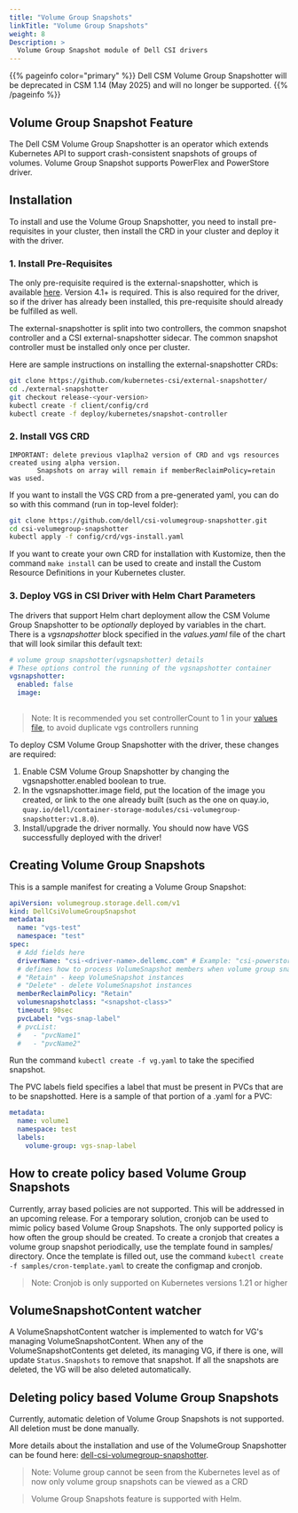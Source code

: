 ```yaml
---
title: "Volume Group Snapshots"
linkTitle: "Volume Group Snapshots"
weight: 8
Description: >
  Volume Group Snapshot module of Dell CSI drivers
---
```


{{% pageinfo color="primary" %}} Dell CSM Volume Group Snapshotter will be deprecated in CSM 1.14 (May 2025) and will no longer be supported. 
{{% /pageinfo %}}

## Volume Group Snapshot Feature

The Dell CSM Volume Group Snapshotter is an operator which extends Kubernetes API to support crash-consistent snapshots of groups of volumes.
Volume Group Snapshot supports PowerFlex and PowerStore driver.

## Installation

To install and use the Volume Group Snapshotter, you need to install pre-requisites in your cluster, then install the CRD in your cluster and deploy it with the driver.

### 1. Install Pre-Requisites

The only pre-requisite required is the external-snapshotter, which is available [here](https://github.com/kubernetes-csi/external-snapshotter/tree/v4.1.1). Version 4.1+ is required. This is also required for the driver, so if the driver has already been installed, this pre-requisite should already be fulfilled as well.

The external-snapshotter is split into two controllers, the common snapshot controller and a CSI external-snapshotter sidecar. The common snapshot controller must be installed only once per cluster.

Here are sample instructions on installing the external-snapshotter CRDs:

```bash
git clone https://github.com/kubernetes-csi/external-snapshotter/
cd ./external-snapshotter
git checkout release-<your-version>
kubectl create -f client/config/crd
kubectl create -f deploy/kubernetes/snapshot-controller
```

### 2. Install VGS CRD

```
IMPORTANT: delete previous v1aplha2 version of CRD and vgs resources created using alpha version.
	   Snapshots on array will remain if memberReclaimPolicy=retain was used.
```
If you want to install the VGS CRD from a pre-generated yaml, you can do so with this command (run in top-level folder):
```bash
git clone https://github.com/dell/csi-volumegroup-snapshotter.git
cd csi-volumegroup-snapshotter
kubectl apply -f config/crd/vgs-install.yaml
```

If you want to create your own CRD for installation with Kustomize, then the command `make install` can be used to create and install the Custom Resource Definitions in your Kubernetes cluster.

### 3. Deploy VGS in CSI Driver with Helm Chart Parameters

The drivers that support Helm chart deployment allow the CSM Volume Group Snapshotter to be _optionally_ deployed
by variables in the chart. There is a _vgsnapshotter_ block specified in the _values.yaml_ file of the chart that will look similar this default text:

```yaml
# volume group snapshotter(vgsnapshotter) details
# These options control the running of the vgsnapshotter container
vgsnapshotter:
  enabled: false
  image: 
 
```
> Note: It is recommended you set controllerCount to 1 in your [values file](https://github.com/dell/csi-powerflex/blob/fea900ff9b528837714c215af0e7e340a8773e94/helm/csi-vxflexos/values.yaml#L132), to avoid duplicate vgs controllers running  

To deploy CSM Volume Group Snapshotter with the driver, these changes are required:

1. Enable CSM Volume Group Snapshotter by changing the vgsnapshotter.enabled boolean to true.
2. In the vgsnapshotter.image field, put the location of the image you created, or link to the one already built (such as the one on quay.io, `quay.io/dell/container-storage-modules/csi-volumegroup-snapshotter:v1.8.0`).
3. Install/upgrade the driver normally. You should now have VGS successfully deployed with the driver!

## Creating Volume Group Snapshots

This is a sample manifest for creating a Volume Group Snapshot:

```yaml
apiVersion: volumegroup.storage.dell.com/v1
kind: DellCsiVolumeGroupSnapshot
metadata:
  name: "vgs-test"
  namespace: "test"
spec:
  # Add fields here
  driverName: "csi-<driver-name>.dellemc.com" # Example: "csi-powerstore.dellemc.com"
  # defines how to process VolumeSnapshot members when volume group snapshot is deleted
  # "Retain" - keep VolumeSnapshot instances
  # "Delete" - delete VolumeSnapshot instances
  memberReclaimPolicy: "Retain"
  volumesnapshotclass: "<snapshot-class>"
  timeout: 90sec
  pvcLabel: "vgs-snap-label"
  # pvcList:
  #   - "pvcName1"
  #   - "pvcName2"
```

Run the command `kubectl create -f vg.yaml` to take the specified snapshot.

The PVC labels field specifies a label that must be present in PVCs that are to be snapshotted. Here is a sample of that portion of a .yaml for a PVC:

```yaml
metadata:
  name: volume1
  namespace: test
  labels:
    volume-group: vgs-snap-label
```

## How to create policy based Volume Group Snapshots

Currently, array based policies are not supported. This will be addressed in an upcoming release. For a temporary solution, cronjob can be used to mimic policy based Volume Group Snapshots. The only supported policy is how often the group should be created. To create a cronjob that creates a volume group snapshot periodically, use the template found in samples/ directory. Once the template is filled out, use the command `kubectl create -f samples/cron-template.yaml` to create the configmap and cronjob.
>Note: Cronjob is only supported on Kubernetes versions 1.21 or higher

## VolumeSnapshotContent watcher

A VolumeSnapshotContent watcher is implemented to watch for VG's managing VolumeSnapshotContent. When any of the VolumeSnapshotContents get deleted, its managing VG, if there is one, will update `Status.Snapshots` to remove that snapshot. If all the snapshots are deleted, the VG will be also deleted automatically.

## Deleting policy based Volume Group Snapshots

Currently, automatic deletion of Volume Group Snapshots is not supported. All deletion must be done manually.

More details about the installation and use of the VolumeGroup Snapshotter can be found here: [dell-csi-volumegroup-snapshotter](https://github.com/dell/csi-volumegroup-snapshotter).

>Note: Volume group cannot be seen from the Kubernetes level as of now only volume group snapshots can be viewed as a CRD

>Volume Group Snapshots feature is supported with Helm.
